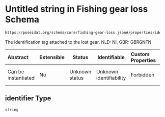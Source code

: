 # Untitled string in Fishing gear loss Schema

```txt
https://poseidat.org/schema/core/fishing-gear-loss.json#/properties/identifier
```

The identification tag attached to the lost gear. NLD: NI, GBR: GBRGNFN


| Abstract            | Extensible | Status         | Identifiable            | Custom Properties | Additional Properties | Access Restrictions | Defined In                                                                             |
| :------------------ | ---------- | -------------- | ----------------------- | :---------------- | --------------------- | ------------------- | -------------------------------------------------------------------------------------- |
| Can be instantiated | No         | Unknown status | Unknown identifiability | Forbidden         | Allowed               | none                | [fishing-gear-loss.json\*](schemas/core/fishing-gear-loss.json "open original schema") |

## identifier Type

`string`
